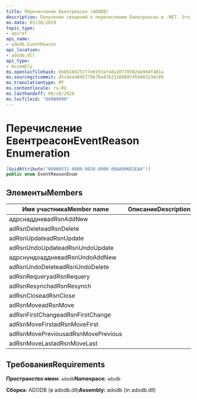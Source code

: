 ```yaml
---
title: Перечисление Евентреасон (ADODB)
description: Получение сведений о перечислении Евентреасон в .NET. Это перечисление находится в пространстве имен ADODB и сборке ADODB (в библиотеке adodb.dll).
ms.date: 03/28/2019
topic_type:
- apiref
api_name:
- adodb.EventReason
api_location:
- adodb.dll
api_type:
- Assembly
ms.openlocfilehash: bbb616625777e0193af4da10770502da904f401a
ms.sourcegitcommit: 45c8eed045779b70a47b23169897459d0323dc89
ms.translationtype: MT
ms.contentlocale: ru-RU
ms.lasthandoff: 06/18/2020
ms.locfileid: "84989890"
---
```

# <a name="eventreason-enumeration"></a><span data-ttu-id="58315-104">Перечисление Евентреасон</span><span class="sxs-lookup"><span data-stu-id="58315-104">EventReason Enumeration</span></span>

```csharp
[GuidAttribute("00000531-0000-0010-8000-00AA006D2EA4")]
public enum EventReasonEnum
```

## <a name="members"></a><span data-ttu-id="58315-105">Элементы</span><span class="sxs-lookup"><span data-stu-id="58315-105">Members</span></span>

| <span data-ttu-id="58315-106">Имя участника</span><span class="sxs-lookup"><span data-stu-id="58315-106">Member name</span></span>  | <span data-ttu-id="58315-107">Описание</span><span class="sxs-lookup"><span data-stu-id="58315-107">Description</span></span>  |
|---|---|
|<span data-ttu-id="58315-108">адрснадднев</span><span class="sxs-lookup"><span data-stu-id="58315-108">adRsnAddNew</span></span>  |   |
|<span data-ttu-id="58315-109">adRsnDelete</span><span class="sxs-lookup"><span data-stu-id="58315-109">adRsnDelete</span></span>  |   |
|<span data-ttu-id="58315-110">adRsnUpdate</span><span class="sxs-lookup"><span data-stu-id="58315-110">adRsnUpdate</span></span>  |   |
|<span data-ttu-id="58315-111">adRsnUndoUpdate</span><span class="sxs-lookup"><span data-stu-id="58315-111">adRsnUndoUpdate</span></span>  |   |
|<span data-ttu-id="58315-112">адрснундоадднев</span><span class="sxs-lookup"><span data-stu-id="58315-112">adRsnUndoAddNew</span></span>  |   |
|<span data-ttu-id="58315-113">adRsnUndoDelete</span><span class="sxs-lookup"><span data-stu-id="58315-113">adRsnUndoDelete</span></span>  |   |
|<span data-ttu-id="58315-114">adRsnRequery</span><span class="sxs-lookup"><span data-stu-id="58315-114">adRsnRequery</span></span>  |   |
|<span data-ttu-id="58315-115">adRsnResynch</span><span class="sxs-lookup"><span data-stu-id="58315-115">adRsnResynch</span></span>  |   |
| <span data-ttu-id="58315-116">adRsnClose</span><span class="sxs-lookup"><span data-stu-id="58315-116">adRsnClose</span></span>  |   |
| <span data-ttu-id="58315-117">adRsnMove</span><span class="sxs-lookup"><span data-stu-id="58315-117">adRsnMove</span></span>  |   |
| <span data-ttu-id="58315-118">adRsnFirstChange</span><span class="sxs-lookup"><span data-stu-id="58315-118">adRsnFirstChange</span></span>  |   |
| <span data-ttu-id="58315-119">adRsnMoveFirst</span><span class="sxs-lookup"><span data-stu-id="58315-119">adRsnMoveFirst</span></span>  |   |
| <span data-ttu-id="58315-120">adRsnMovePrevious</span><span class="sxs-lookup"><span data-stu-id="58315-120">adRsnMovePrevious</span></span>  |   |
| <span data-ttu-id="58315-121">adRsnMoveLast</span><span class="sxs-lookup"><span data-stu-id="58315-121">adRsnMoveLast</span></span>  |   |

## <a name="requirements"></a><span data-ttu-id="58315-122">Требования</span><span class="sxs-lookup"><span data-stu-id="58315-122">Requirements</span></span>

<span data-ttu-id="58315-123">**Пространство имен:** `adodb`</span><span class="sxs-lookup"><span data-stu-id="58315-123">**Namespace:** `adodb`</span></span>

<span data-ttu-id="58315-124">**Сборка:** ADODB (в adodb.dll)</span><span class="sxs-lookup"><span data-stu-id="58315-124">**Assembly:** adodb (in adodb.dll)</span></span>
